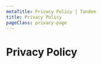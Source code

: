 ```yaml
---
metaTitle: Privacy Policy | Tandem
title: Privacy Policy
pageClass: privacy-page
---
```


# Privacy Policy
